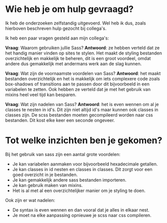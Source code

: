 # Wie heb je om hulp gevraagd?
Ik heb de onderzoeken zelfstandig uitgevoerd. Wel heb ik dus, zoals hierboven beschreven hulp gezocht bij collega's.

Ik heb een paar vragen gesteld aan mijn collega's:

**Vraag**: Waarom gebruiken jullie Sass?
**Antwoord**: ze hebben verteld dat ze het handig manier vinden op sites te stylen. Het maakt de styling bestanden overzichtelijk en makkelijk te beheren, dit is een groot voordeel, omdat andere dus gemakkelijk met andermans werk aan de slag kunnen.

**Vraag**: Wat zijn de voornaamste voordelen van Sass?
**Antwoord**: het maakt bestanden overzichtelijk en het is makkelijk om iets complexere code zoals box-shadows of transitions aan te passen door dit bijvoorbeeld in een variabelen te zetten.
Ook hebben ze verteld dat je met het gebruik van mixins heel veel tijd kan besparen. 

**Vraag**:  Wat zijn nadelen van Sass?
**Antwoord**: het is even wennen om al je classes te nesten in id's. Dit zijn niet altijd id's maar kunnen ook classes in classes zijn.
De scss bestanden moeten gecompileerd worden naar css bestanden. Dit kost elke keer een seconde ongeveer. 

# Tot welke inzichten ben je gekomen?
Bij het gebruik van sass zijn een aantal grote voordelen:

 - Je kan variabelen aanmaken voor bijvoorbeeld hexadecimale getallen.
 - Je kan classes in id nesten en classes in classes. Dit zorgt voor een goed overzicht in je bestanden.
 - Je kan gemakkelijk andere sass bestanden importeren.
 - Je kan gebruik maken van mixins.
 - Het is al met al een overzichtelijker manier om je styling te doen.

Ook zijn er wat nadelen:

 - De syntax is even wennen en dan vooral dat je alles in elkaar nest.
 - Je moet na elke aanpassing opnieuwe je scss naar css compileren.